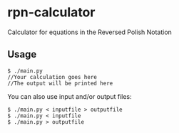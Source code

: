 # rpn-calculator
Calculator for equations in the Reversed Polish Notation


## Usage

```
$ ./main.py
//Your calculation goes here
//The output will be printed here
```
You can also use input and/or output files:

```
$ ./main.py < inputfile > outputfile
$ ./main.py < inputfile
$ ./main.py > outputfile
```
